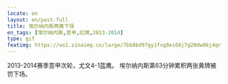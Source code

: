 ```yaml
---
locate: en
layout: en/post-full
title: 埃尔纳内斯两黄下场
en_tags: [埃尔纳内斯,意甲,红牌,2013-2014]
type: gif
featimg: https://ws1.sinaimg.cn/large/7bb8bd97gy1fxg0ei66j7g20dw06j4qr.gif
---
```


2013-2014赛季意甲次轮，尤文4-1蓝鹰。
埃尔纳内斯第63分钟累积两张黄牌被罚下场。
